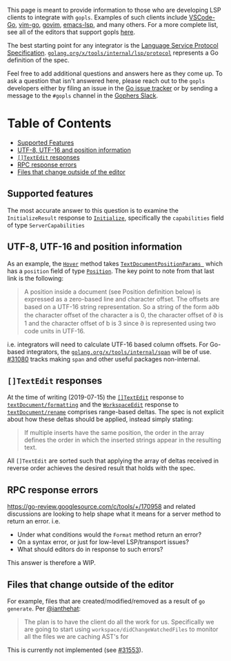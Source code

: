 This page is meant to provide information to those who are developing LSP clients to integrate with `gopls`. Examples of such clients include [VSCode-Go](https://github.com/microsoft/vscode-go), [vim-go](https://github.com/fatih/vim-go), [govim](https://github.com/myitcv/govim), [emacs-lsp](https://github.com/emacs-lsp/lsp-mode), and many others. For a more complete list, see all of the editors that support gopls [here](https://github.com/golang/go/wiki/gopls#installation).

The best starting point for any integrator is the [Language Service Protocol Specification](https://microsoft.github.io/language-server-protocol/specification).
[`golang.org/x/tools/internal/lsp/protocol`](https://godoc.org/golang.org/x/tools/internal/lsp/protocol) represents a Go definition of the spec.

Feel free to add additional questions and answers here as they come up. To ask a question that isn't answered here, please reach out to the `gopls` developers either by filing an issue in the [Go issue tracker](https://github.com/golang/go/issues) or by sending a message to the `#gopls` channel in the [Gophers Slack](https://invite.slack.golangbridge.org/). 

# Table of Contents  
* [Supported Features](#supported-features)
* [UTF-8, UTF-16 and position information](#utf-8-utf-16-and-position-information)
* [`[]TextEdit` responses](#textedit-responses)
* [RPC response errors](#rpc-response-errors)
* [Files that change outside of the editor](#files-that-change-outside-of-the-editor)

## Supported features

The most accurate answer to this question is to examine the `InitializeResult` response to [`Initialize`](https://github.com/Microsoft/language-server-protocol/blob/gh-pages/specification.md#initialize-request-leftwards_arrow_with_hook), specifically the `capabilities` field of type `ServerCapabilities`

## UTF-8, UTF-16 and position information

As an example, the [`Hover`](https://github.com/Microsoft/language-server-protocol/blob/gh-pages/specification.md#hover-request-leftwards_arrow_with_hook) method takes [`TextDocumentPositionParams `](https://github.com/Microsoft/language-server-protocol/blob/gh-pages/specification.md#textdocumentpositionparams) which has a `position` field of type [`Position`](https://github.com/Microsoft/language-server-protocol/blob/gh-pages/specification.md#text-documents). The key point to note from that last link is the following:

> A position inside a document (see Position definition below) is expressed as a zero-based line and character offset. The offsets are based on a UTF-16 string representation. So a string of the form a𐐀b the character offset of the character a is 0, the character offset of 𐐀 is 1 and the character offset of b is 3 since 𐐀 is represented using two code units in UTF-16. 

i.e. integrators will need to calculate UTF-16 based column offsets. For Go-based integrators, the [`golang.org/x/tools/internal/span`](https://godoc.org/golang.org/x/tools/internal/span#NewPoint) will be of use. [#31080](https://github.com/golang/go/issues/31080) tracks making `span` and other useful packages non-internal.

## `[]TextEdit` responses

At the time of writing (2019-07-15) the [`[]TextEdit`](https://github.com/Microsoft/language-server-protocol/blob/gh-pages/specification.md#textedit) response to [`textDocument/formatting`](https://github.com/Microsoft/language-server-protocol/blob/gh-pages/specification.md#document-formatting-request--leftwards_arrow_with_hook) and the [`WorkspaceEdit`](https://github.com/Microsoft/language-server-protocol/blob/gh-pages/specification.md#workspaceedit) response to [`textDocument/rename`](https://github.com/Microsoft/language-server-protocol/blob/gh-pages/specification.md#textDocument_rename) comprises range-based deltas. The spec is not explicit about how these deltas should be applied, instead simply stating:

> If multiple inserts have the same position, the order in the array defines the order in which the inserted strings appear in the resulting text.

All `[]TextEdit` are sorted such that applying the array of deltas received in reverse order achieves the desired result that holds with the spec.

## RPC response errors

https://go-review.googlesource.com/c/tools/+/170958 and related discussions are looking to help shape what it means for a server method to return an error. i.e. 

* Under what conditions would the `Format` method return an error? 
* On a syntax error, or just for low-level LSP/transport issues? 
* What should editors do in response to such errors?

This answer is therefore a WIP.

## Files that change outside of the editor

For example, files that are created/modified/removed as a result of `go generate`. Per [@ianthehat](https://github.com/ianthehat):

> The plan is to have the client do all the work for us. Specifically we are going to start using `workspace/didChangeWatchedFiles` to monitor all the files we are caching AST's for

This is currently not implemented (see [#31553](https://github.com/golang/go/issues/31553)).